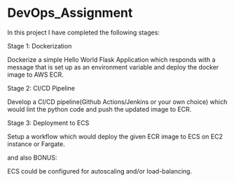 # DevOps_Assignment
In this project I have completed the following stages:

Stage 1: Dockerization

Dockerize a simple Hello World Flask Application which responds with a message that is set up as an environment variable and deploy the docker image to AWS ECR.


Stage 2: CI/CD Pipeline

Develop a CI/CD pipeline(Github Actions/Jenkins or your own choice) which would lint the python code and push the updated image to ECR.


Stage 3: Deployment to ECS

Setup a workflow which would deploy the given ECR image to ECS on EC2 instance or Fargate.

and also
BONUS:

ECS could be configured for autoscaling and/or load-balancing.


